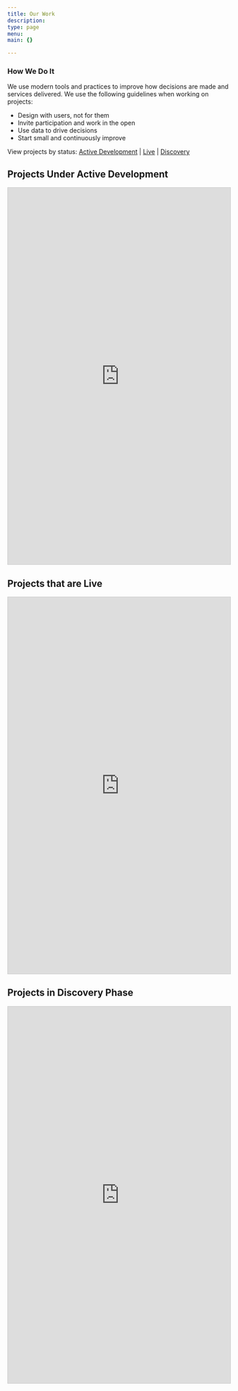 ```yaml
---
title: Our Work
description:
type: page
menu:
main: {}

---
```


### How We Do It

We use modern tools and practices to improve how decisions are made and services delivered. We use the following guidelines when working on projects:

- Design with users, not for them
- Invite participation and work in the open
- Use data to drive decisions
- Start small and continuously improve

View projects by status: [Active Development](#dev) | [Live](#live) | [Discovery](#discovery)

## <a name="dev">Projects Under Active Development</a>

<iframe class="airtable-embed" src="https://airtable.com/embed/shru6Nl8OxRNfnt6g?backgroundColor=orange" frameborder="0" onmousewheel="" width="100%" height="850" style="background: transparent; border: 1px solid #ccc;"></iframe>

## <a name="live">Projects that are Live</a>

<iframe class="airtable-embed" src="https://airtable.com/embed/shrJwZqwa8KIahHR6?backgroundColor=orange" frameborder="0" onmousewheel="" width="100%" height="850" style="background: transparent; border: 1px solid #ccc;"></iframe>

## <a name="discovery">Projects in Discovery Phase</a>

<iframe class="airtable-embed" src="https://airtable.com/embed/shru6Nl8OxRNfnt6g?backgroundColor=orange" frameborder="0" onmousewheel="" width="100%" height="850" style="background: transparent; border: 1px solid #ccc;"></iframe>
